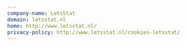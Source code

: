 ```yaml
---
company-name: LetsStat
domain: letsstat.nl
home: http://www.letsstat.nl/
privacy-policy: http://www.letsstat.nl/cookies-letsstat/
---
```




